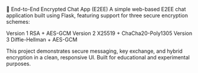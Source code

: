 🔐 End-to-End Encrypted Chat App (E2EE)
A simple web-based E2EE chat application built using Flask, featuring support for three secure encryption schemes:

Version 1
RSA + AES-GCM
Version 2
X25519 + ChaCha20-Poly1305
Version 3
Diffie-Hellman + AES-GCM

This project demonstrates secure messaging, key exchange, and hybrid encryption in a clean, responsive UI. Built for educational and experimental purposes.

